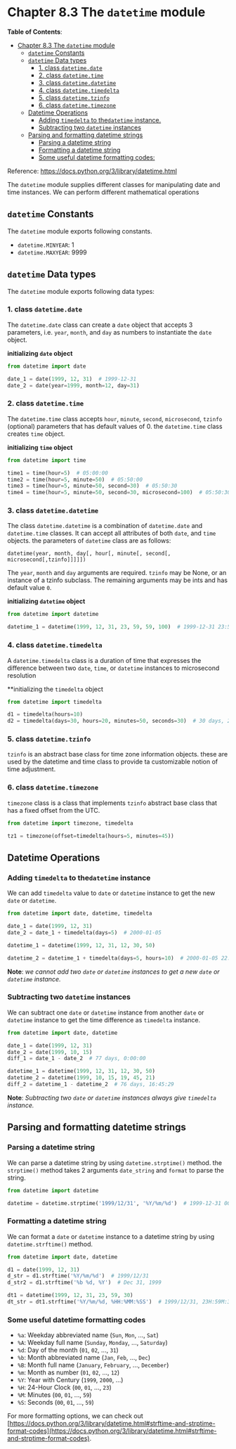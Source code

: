 # Chapter 8.3 The `datetime` module

**Table of Contents**:

- [Chapter 8.3 The `datetime` module](#chapter-83-the-datetime-module)
  - [`datetime` Constants](#datetime-constants)
  - [`datetime` Data types](#datetime-data-types)
    - [1. class `datetime.date`](#1-class-datetimedate)
    - [2. class `datetime.time`](#2-class-datetimetime)
    - [3. class `datetime.datetime`](#3-class-datetimedatetime)
    - [4. class `datetime.timedelta`](#4-class-datetimetimedelta)
    - [5. class `datetime.tzinfo`](#5-class-datetimetzinfo)
    - [6. class `datetime.timezone`](#6-class-datetimetimezone)
  - [Datetime Operations](#datetime-operations)
    - [Adding `timedelta` to the`datetime` instance.](#adding-timedelta-to-thedatetime-instance)
    - [Subtracting two `datetime` instances](#subtracting-two-datetime-instances)
  - [Parsing and formatting datetime strings](#parsing-and-formatting-datetime-strings)
    - [Parsing a datetime string](#parsing-a-datetime-string)
    - [Formatting a datetime string](#formatting-a-datetime-string)
    - [Some useful datetime formatting codes:](#some-useful-datetime-formatting-codes)

Reference: <https://docs.python.org/3/library/datetime.html>

The `datetime` module supplies different classes for manipulating date and time instances. We can perform different
mathematical operations

## `datetime` Constants

The  `datetime` module exports following constants.

- `datetime.MINYEAR`: 1
- `datetime.MAXYEAR`: 9999

## `datetime` Data types

The `datetime` module exports following data types:

### 1. class `datetime.date`

The `datetime.date` class can create a `date` object that accepts 3 parameters, i.e. `year`, `month`, and `day` as
numbers to instantiate the `date` object.

**initializing `date` object**

```python
from datetime import date

date_1 = date(1999, 12, 31)  # 1999-12-31
date_2 = date(year=1999, month=12, day=31)
```

### 2. class `datetime.time`

The `datetime.time` class accepts `hour`, `minute`, `second`, `microsecond`, `tzinfo` (optional) parameters that has
default values of 0. the `datetime.time` class creates `time` object.

**initializing `time` object**

```python
from datetime import time

time1 = time(hour=5)  # 05:00:00
time2 = time(hour=5, minute=50)  # 05:50:00
time3 = time(hour=5, minute=50, second=30)  # 05:50:30
time4 = time(hour=5, minute=50, second=30, microsecond=100)  # 05:50:30.000100
```

### 3. class `datetime.datetime`

The class `datetime.datetime` is a combination of `datetime.date` and `datetime.time` classes. It can accept all
attributes of both `date`, and `time` objects. the parameters of `datetime` class are as follows:

`datetime(year, month, day[, hour[, minute[, second[, microsecond[,tzinfo]]]]])`

The `year`, `month` and `day` arguments are required. `tzinfo` may be None, or an instance of a tzinfo subclass. The
remaining
arguments may be ints and has default value `0`.

**initializing `datetime` object**

```python
from datetime import datetime

datetime_1 = datetime(1999, 12, 31, 23, 59, 59, 100)  # 1999-12-31 23:59:59.000100
```

### 4. class `datetime.timedelta`

A `datetime.timedelta` class is a duration of time that expresses the difference between two `date`, `time`, or
`datetime` instances to microsecond resolution

**initializing the `timedelta` object

```python
from datetime import timedelta

d1 = timedelta(hours=10)
d2 = timedelta(days=30, hours=20, minutes=50, seconds=30)  # 30 days, 20:50:30
```

### 5. class `datetime.tzinfo`

`tzinfo` is an abstract base class for time zone information objects. these are used by the datetime and time class to
provide ta customizable notion of time adjustment.

### 6. class `datetime.timezone`

`timezone` class is a class that implements `tzinfo` abstract base class that has a fixed offset from the UTC.

```python
from datetime import timezone, timedelta

tz1 = timezone(offset=timedelta(hours=5, minutes=45))
```

## Datetime Operations

### Adding `timedelta` to the`datetime` instance

We can add `timedelta` value to `date` or `datetime` instance to get the new `date` or `datetime`.

```python
from datetime import date, datetime, timedelta

date_1 = date(1999, 12, 31)
date_2 = date_1 + timedelta(days=5)  # 2000-01-05

datetime_1 = datetime(1999, 12, 31, 12, 30, 50)

datetime_2 = datetime_1 + timedelta(days=5, hours=10)  # 2000-01-05 22:30:50
```

**Note**: _we cannot add two `date` or `datetime` instances to get a new `date` or `datetime` instance._

### Subtracting two `datetime` instances

We can subtract one `date` or `datetime` instance from another `date` or `datetime` instance to get the time difference
as `timedelta` instance.

```python
from datetime import date, datetime

date_1 = date(1999, 12, 31)
date_2 = date(1999, 10, 15)
diff_1 = date_1 - date_2  # 77 days, 0:00:00

datetime_1 = datetime(1999, 12, 31, 12, 30, 50)
datetime_2 = datetime(1999, 10, 15, 19, 45, 21)
diff_2 = datetime_1 - datetime_2  # 76 days, 16:45:29
```

**Note**: _Subtracting two `date` or `datetime` instances always give `timedelta` instance._

## Parsing and formatting datetime strings

### Parsing a datetime string

We can parse a datetime string by using `datetime.strptime()` method. the `strptime()` method takes 2 arguments
`date_string`
and `format` to parse the string.

```python
from datetime import datetime

datetime = datetime.strptime('1999/12/31', '%Y/%m/%d')  # 1999-12-31 00:00:00
```

### Formatting a datetime string

We can format a `date` or `datetime` instance to a datetime string by using `datetime.strftime()` method.

```python
from datetime import date, datetime

d1 = date(1999, 12, 31)
d_str = d1.strftime('%Y/%m/%d')  # 1999/12/31
d_str2 = d1.strftime('%b %d, %Y')  # Dec 31, 1999

dt1 = datetime(1999, 12, 31, 23, 59, 30)
dt_str = dt1.strftime('%Y/%m/%d, %HH:%MM:%SS')  # 1999/12/31, 23H:59M:30S
```

### Some useful datetime formatting codes

- `%a`: Weekday abbreviated name (`Sun`, `Mon`, ..., `Sat`)
- `%A`: Weekday full name (`Sunday`, `Monday`, ..., `Saturday`)
- `%d`: Day of the month (`01`, `02`, ..., `31`)
- `%b`: Month abbreviated name (`Jan`, `Feb`, ..., `Dec`)
- `%B`: Month full name (`January`, `February`, ..., `December`)
- `%m`: Month as number (`01`, `02`, ..., `12`)
- `%Y`: Year with Century (`1999`, `2000`, ...)
- `%H`: 24-Hour Clock (`00`, `01`, ..., `23`)
- `%M`: Minutes (`00`, `01`, ..., `59`)
- `%S`: Seconds (`00`, `01`, ..., `59`)

For more formatting options, we can check
out [https://docs.python.org/3/library/datetime.html#strftime-and-strptime-format-codes](https://docs.python.org/3/library/datetime.html#strftime-and-strptime-format-codes).

